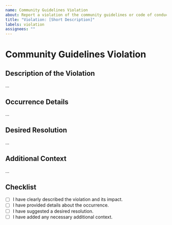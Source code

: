 ```yaml
---
name: Community Guidelines Violation
about: Report a violation of the community guidelines or code of conduct
title: "Violation: [Short Description]"
labels: violation
assignees: ""
---
```


# Community Guidelines Violation

## Description of the Violation

<!-- A clear and concise description of what the violation is. -->

...

## Occurrence Details

<!-- Details about where and when the violation occurred. -->

...

## Desired Resolution

<!-- What action do you believe should be taken? -->

...

## Additional Context

<!-- Any additional information or context about the violation. -->

...

## Checklist

- [ ] I have clearly described the violation and its impact.
- [ ] I have provided details about the occurrence.
- [ ] I have suggested a desired resolution.
- [ ] I have added any necessary additional context.
